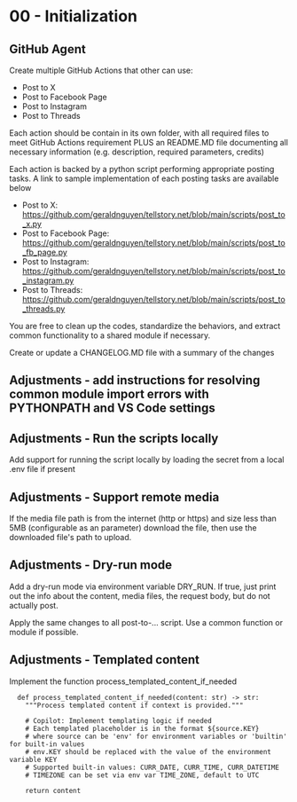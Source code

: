 # 00 - Initialization

## GitHub Agent

Create multiple GitHub Actions that other can use:
- Post to X
- Post to Facebook Page
- Post to Instagram
- Post to Threads

Each action should be contain in its own folder, with all required files to meet GitHub Actions requirement PLUS an README.MD file documenting all necessary information (e.g. description, required parameters, credits)

Each action is backed by a python script performing appropriate posting tasks. A link to sample implementation of each posting tasks are available below
- Post to X: https://github.com/geraldnguyen/tellstory.net/blob/main/scripts/post_to_x.py
- Post to Facebook Page: https://github.com/geraldnguyen/tellstory.net/blob/main/scripts/post_to_fb_page.py
- Post to Instagram: https://github.com/geraldnguyen/tellstory.net/blob/main/scripts/post_to_instagram.py
- Post to Threads: https://github.com/geraldnguyen/tellstory.net/blob/main/scripts/post_to_threads.py

You are free to clean up the codes, standardize the behaviors, and extract common functionality to a shared module if necessary.

Create or update a CHANGELOG.MD file with a summary of the changes

## Adjustments - add instructions for resolving common module import errors with PYTHONPATH and VS Code settings 

## Adjustments - Run the scripts locally

Add support for running the script locally by loading the secret from a local .env file if present

## Adjustments - Support remote media

If the media file path is from the internet (http or https) and size less than 5MB (configurable as an parameter) download the file, then use the downloaded file's path to upload.

## Adjustments - Dry-run mode

Add a dry-run mode via environment variable DRY_RUN. If true, just print out the info about the content, media files, the request body, but do not actually post.

Apply the same changes to all post-to-... script. Use a common function or module if possible.


## Adjustments - Templated content

Implement the function process_templated_content_if_needed

```
  def process_templated_content_if_needed(content: str) -> str:
    """Process templated content if context is provided."""
    
    # Copilot: Implement templating logic if needed
    # Each templated placeholder is in the format ${source.KEY}
    # where source can be 'env' for environment variables or 'builtin' for built-in values
    # env.KEY should be replaced with the value of the environment variable KEY
    # Supported built-in values: CURR_DATE, CURR_TIME, CURR_DATETIME
    # TIMEZONE can be set via env var TIME_ZONE, default to UTC

    return content
```